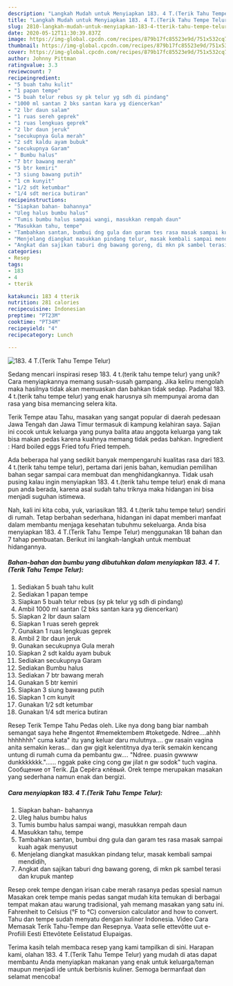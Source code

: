 ```yaml
---
description: "Langkah Mudah untuk Menyiapkan 183. 4 T.(Terik Tahu Tempe Telur), Menggugah Selera"
title: "Langkah Mudah untuk Menyiapkan 183. 4 T.(Terik Tahu Tempe Telur), Menggugah Selera"
slug: 2810-langkah-mudah-untuk-menyiapkan-183-4-tterik-tahu-tempe-telur-menggugah-selera
date: 2020-05-12T11:30:39.837Z
image: https://img-global.cpcdn.com/recipes/879b17fc85523e9d/751x532cq70/183-4-tterik-tahu-tempe-telur-foto-resep-utama.jpg
thumbnail: https://img-global.cpcdn.com/recipes/879b17fc85523e9d/751x532cq70/183-4-tterik-tahu-tempe-telur-foto-resep-utama.jpg
cover: https://img-global.cpcdn.com/recipes/879b17fc85523e9d/751x532cq70/183-4-tterik-tahu-tempe-telur-foto-resep-utama.jpg
author: Johnny Pittman
ratingvalue: 3.3
reviewcount: 7
recipeingredient:
- "5 buah tahu kulit"
- "1 papan tempe"
- "5 buah telur rebus sy pk telur yg sdh di pindang"
- "1000 ml santan 2 bks santan kara yg diencerkan"
- "2 lbr daun salam"
- "1 ruas sereh geprek"
- "1 ruas lengkuas geprek"
- "2 lbr daun jeruk"
- "secukupnya Gula merah"
- "2 sdt kaldu ayam bubuk"
- "secukupnya Garam"
- " Bumbu halus"
- "7 btr bawang merah"
- "5 btr kemiri"
- "3 siung bawang putih"
- "1 cm kunyit"
- "1/2 sdt ketumbar"
- "1/4 sdt merica butiran"
recipeinstructions:
- "Siapkan bahan- bahannya"
- "Uleg halus bumbu halus"
- "Tumis bumbu halus sampai wangi, masukkan rempah daun"
- "Masukkan tahu, tempe"
- "Tambahkan santan, bumbui dng gula dan garam tes rasa masak sampai kuah agak menyusut"
- "Menjelang diangkat masukkan pindang telur, masak kembali sampai mendidih,"
- "Angkat dan sajikan taburi dng bawang goreng, di mkn pk sambel terasi dan krupuk mantep"
categories:
- Resep
tags:
- 183
- 4
- tterik

katakunci: 183 4 tterik 
nutrition: 281 calories
recipecuisine: Indonesian
preptime: "PT23M"
cooktime: "PT34M"
recipeyield: "4"
recipecategory: Lunch

---
```



![183. 4 T.(Terik Tahu Tempe Telur)](https://img-global.cpcdn.com/recipes/879b17fc85523e9d/751x532cq70/183-4-tterik-tahu-tempe-telur-foto-resep-utama.jpg)

Sedang mencari inspirasi resep 183. 4 t.(terik tahu tempe telur) yang unik? Cara menyiapkannya memang susah-susah gampang. Jika keliru mengolah maka hasilnya tidak akan memuaskan dan bahkan tidak sedap. Padahal 183. 4 t.(terik tahu tempe telur) yang enak harusnya sih mempunyai aroma dan rasa yang bisa memancing selera kita.

Terik Tempe atau Tahu, masakan yang sangat popular di daerah pedesaan Jawa Tengah dan Jawa Timur termasuk di kampung kelahiran saya. Sajian ini cocok untuk keluarga yang punya balita atau anggota keluarga yang tak bisa makan pedas karena kuahnya memang tidak pedas bahkan. Ingredient : Hard boiled eggs Fried tofu Fried tempeh.

Ada beberapa hal yang sedikit banyak mempengaruhi kualitas rasa dari 183. 4 t.(terik tahu tempe telur), pertama dari jenis bahan, kemudian pemilihan bahan segar sampai cara membuat dan menghidangkannya. Tidak usah pusing kalau ingin menyiapkan 183. 4 t.(terik tahu tempe telur) enak di mana pun anda berada, karena asal sudah tahu triknya maka hidangan ini bisa menjadi suguhan istimewa.


Nah, kali ini kita coba, yuk, variasikan 183. 4 t.(terik tahu tempe telur) sendiri di rumah. Tetap berbahan sederhana, hidangan ini dapat memberi manfaat dalam membantu menjaga kesehatan tubuhmu sekeluarga. Anda bisa menyiapkan 183. 4 T.(Terik Tahu Tempe Telur) menggunakan 18 bahan dan 7 tahap pembuatan. Berikut ini langkah-langkah untuk membuat hidangannya.

<!--inarticleads1-->

##### Bahan-bahan dan bumbu yang dibutuhkan dalam menyiapkan 183. 4 T.(Terik Tahu Tempe Telur):

1. Sediakan 5 buah tahu kulit
1. Sediakan 1 papan tempe
1. Siapkan 5 buah telur rebus (sy pk telur yg sdh di pindang)
1. Ambil 1000 ml santan (2 bks santan kara yg diencerkan)
1. Siapkan 2 lbr daun salam
1. Siapkan 1 ruas sereh geprek
1. Gunakan 1 ruas lengkuas geprek
1. Ambil 2 lbr daun jeruk
1. Gunakan secukupnya Gula merah
1. Siapkan 2 sdt kaldu ayam bubuk
1. Sediakan secukupnya Garam
1. Sediakan  Bumbu halus
1. Sediakan 7 btr bawang merah
1. Gunakan 5 btr kemiri
1. Siapkan 3 siung bawang putih
1. Siapkan 1 cm kunyit
1. Gunakan 1/2 sdt ketumbar
1. Gunakan 1/4 sdt merica butiran


Resep Terik Tempe Tahu Pedas oleh. Like nya dong bang biar nambah semangat saya hehe #ngentot #memektembem #toketgede. Ndree….ahhh hhhhhhh&#34; cuma kata&#34; itu yang keluar daru mulutnya…. gw rasain vagina anita semakin keras… dan gw gigit kelentitnya dya terik semakin kencang untung di rumah cuma da pembantu gw…. &#34;Ndree. puasin gwwww dunkkkkkkk.&#34;…… nggak pake cing cong gw jilat n gw sodok&#34; tuch vagina. Сообщение от Terik. Да Серёга клёвый. Orek tempe merupakan masakan yang sederhana namun enak dan bergizi. 

<!--inarticleads2-->

##### Cara menyiapkan 183. 4 T.(Terik Tahu Tempe Telur):

1. Siapkan bahan- bahannya
1. Uleg halus bumbu halus
1. Tumis bumbu halus sampai wangi, masukkan rempah daun
1. Masukkan tahu, tempe
1. Tambahkan santan, bumbui dng gula dan garam tes rasa masak sampai kuah agak menyusut
1. Menjelang diangkat masukkan pindang telur, masak kembali sampai mendidih,
1. Angkat dan sajikan taburi dng bawang goreng, di mkn pk sambel terasi dan krupuk mantep


Resep orek tempe dengan irisan cabe merah rasanya pedas spesial namun Masakan orek tempe manis pedas sangat mudah kita temukan di berbagai tempat makan atau warung tradisional, yah memang masakan yang satu ini. Fahrenheit to Celsius (°F to °C) conversion calculator and how to convert. Tahu dan tempe sudah menyatu dengan kuliner Indonesia. Video Cara Memasak Terik Tahu-Tempe dan Resepnya. Vaata selle ettevõtte uut e-Profiili Eesti Ettevõtete Eelistatud Elupaigas. 

Terima kasih telah membaca resep yang kami tampilkan di sini. Harapan kami, olahan 183. 4 T.(Terik Tahu Tempe Telur) yang mudah di atas dapat membantu Anda menyiapkan makanan yang enak untuk keluarga/teman maupun menjadi ide untuk berbisnis kuliner. Semoga bermanfaat dan selamat mencoba!
